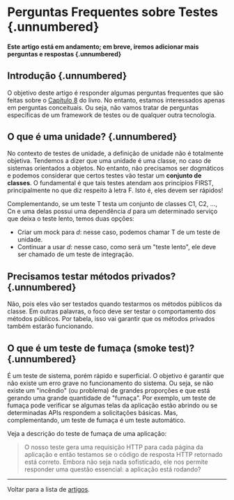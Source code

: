 # Perguntas Frequentes sobre Testes {.unnumbered}

#### Este artigo está em andamento; em breve, iremos adicionar mais perguntas e respostas {.unnumbered}

## Introdução {.unnumbered}

O objetivo deste artigo é responder algumas perguntas frequentes que são feitas
sobre o [Capítulo 8](https://engsoftmoderna.info/cap8.html) do livro. No entanto,
estamos interessados apenas em perguntas conceituais. Ou seja, não vamos
tratar de perguntas específicas de um framework de testes ou de qualquer outra
tecnologia.

## O que é uma unidade? {.unnumbered}

No contexto de testes de unidade, a definição de unidade não é totalmente objetiva.
Tendemos a dizer que uma unidade é uma classe, no caso de sistemas
orientados a objetos. No entanto, não precisamos ser dogmáticos e podemos considerar 
que certos testes vão testar um **conjunto de classes**.
O fundamental é que tais testes atendam aos princípios FIRST, principalmente
no que diz respeito à letra F. Isto é, eles devem ser rápidos!

Complementando, se um teste T testa um conjunto de classes C1, C2, ..., Cn e
uma delas possui uma dependência *d* para um determinado serviço que deixa 
o teste lento, temos duas opções:

- Criar um mock para *d*: nesse caso, podemos chamar T de um 
  teste de unidade.
- Continuar a usar *d*: nesse caso, como será um "teste lento", ele deve ser
chamado de um teste de integração.

## Precisamos testar métodos privados? {.unnumbered}

Não, pois eles vão ser testados quando testarmos os métodos públicos da classe. 
Em outras palavras, o foco deve ser testar o comportamento dos métodos públicos. 
Por tabela, isso vai garantir que os métodos privados também estarão funcionando.

## O que é um teste de fumaça (smoke test)? {.unnumbered}

É um teste de sistema, porém rápido e superficial. O objetivo é 
garantir que não existe um erro grave no funcionamento do sistema. Ou seja, se
não existe um "incêndio" (ou problema) de grandes proporções e que está gerando uma 
grande quantidade de "fumaça". Por exemplo, um teste de fumaça pode verificar 
se algumas telas da aplicação estão abrindo ou se determinadas APIs respondem 
a solicitações básicas. Mas, complementando, um teste de fumaça é um teste 
automático. 

Veja a descrição do teste de fumaça de uma aplicação:

> O nosso teste gera uma requisição HTTP para cada página da aplicação e então 
> testamos se o código de resposta HTTP retornado está correto. Embora não seja
> nada sofisticado, ele nos permite responder uma questão essencial:
> a aplicação está rodando?


* * * 

Voltar para a lista de [artigos](./artigos.html).
